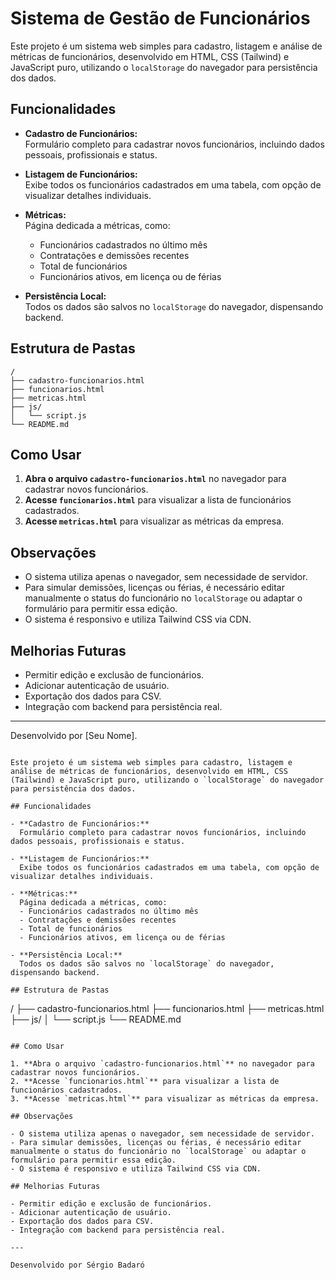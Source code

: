 # Sistema de Gestão de Funcionários

Este projeto é um sistema web simples para cadastro, listagem e análise de métricas de funcionários, desenvolvido em HTML, CSS (Tailwind) e JavaScript puro, utilizando o `localStorage` do navegador para persistência dos dados.

## Funcionalidades

- **Cadastro de Funcionários:**  
  Formulário completo para cadastrar novos funcionários, incluindo dados pessoais, profissionais e status.

- **Listagem de Funcionários:**  
  Exibe todos os funcionários cadastrados em uma tabela, com opção de visualizar detalhes individuais.

- **Métricas:**  
  Página dedicada a métricas, como:
  - Funcionários cadastrados no último mês
  - Contratações e demissões recentes
  - Total de funcionários
  - Funcionários ativos, em licença ou de férias

- **Persistência Local:**  
  Todos os dados são salvos no `localStorage` do navegador, dispensando backend.

## Estrutura de Pastas

```
/
├── cadastro-funcionarios.html
├── funcionarios.html
├── metricas.html
├── js/
│   └── script.js
└── README.md
```

## Como Usar

1. **Abra o arquivo `cadastro-funcionarios.html`** no navegador para cadastrar novos funcionários.
2. **Acesse `funcionarios.html`** para visualizar a lista de funcionários cadastrados.
3. **Acesse `metricas.html`** para visualizar as métricas da empresa.

## Observações

- O sistema utiliza apenas o navegador, sem necessidade de servidor.
- Para simular demissões, licenças ou férias, é necessário editar manualmente o status do funcionário no `localStorage` ou adaptar o formulário para permitir essa edição.
- O sistema é responsivo e utiliza Tailwind CSS via CDN.

## Melhorias Futuras

- Permitir edição e exclusão de funcionários.
- Adicionar autenticação de usuário.
- Exportação dos dados para CSV.
- Integração com backend para persistência real.

---

Desenvolvido por [Seu Nome].
```# Sistema de Gestão de Funcionários

Este projeto é um sistema web simples para cadastro, listagem e análise de métricas de funcionários, desenvolvido em HTML, CSS (Tailwind) e JavaScript puro, utilizando o `localStorage` do navegador para persistência dos dados.

## Funcionalidades

- **Cadastro de Funcionários:**  
  Formulário completo para cadastrar novos funcionários, incluindo dados pessoais, profissionais e status.

- **Listagem de Funcionários:**  
  Exibe todos os funcionários cadastrados em uma tabela, com opção de visualizar detalhes individuais.

- **Métricas:**  
  Página dedicada a métricas, como:
  - Funcionários cadastrados no último mês
  - Contratações e demissões recentes
  - Total de funcionários
  - Funcionários ativos, em licença ou de férias

- **Persistência Local:**  
  Todos os dados são salvos no `localStorage` do navegador, dispensando backend.

## Estrutura de Pastas

```
/
├── cadastro-funcionarios.html
├── funcionarios.html
├── metricas.html
├── js/
│   └── script.js
└── README.md
```

## Como Usar

1. **Abra o arquivo `cadastro-funcionarios.html`** no navegador para cadastrar novos funcionários.
2. **Acesse `funcionarios.html`** para visualizar a lista de funcionários cadastrados.
3. **Acesse `metricas.html`** para visualizar as métricas da empresa.

## Observações

- O sistema utiliza apenas o navegador, sem necessidade de servidor.
- Para simular demissões, licenças ou férias, é necessário editar manualmente o status do funcionário no `localStorage` ou adaptar o formulário para permitir essa edição.
- O sistema é responsivo e utiliza Tailwind CSS via CDN.

## Melhorias Futuras

- Permitir edição e exclusão de funcionários.
- Adicionar autenticação de usuário.
- Exportação dos dados para CSV.
- Integração com backend para persistência real.

---

Desenvolvido por Sérgio Badaró